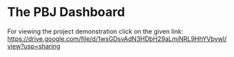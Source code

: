 # The PBJ Dashboard

For viewing the project demonstration click on the given link: https://drive.google.com/file/d/1wsGDsvAdN3HDbH29aLmiNRL9HhYVbywl/view?usp=sharing
